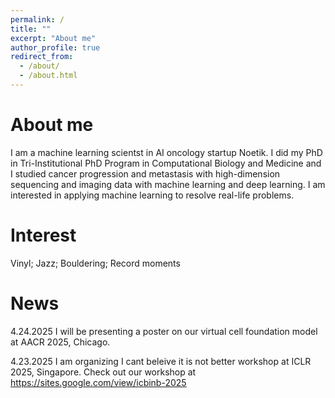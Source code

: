 ```yaml
---
permalink: /
title: ""
excerpt: "About me"
author_profile: true
redirect_from: 
  - /about/
  - /about.html
---
```


About me
======
I am a machine learning scientst in AI oncology startup Noetik. I did my PhD in Tri-Institutional PhD Program in Computational Biology and Medicine and I studied cancer progression and metastasis with high-dimension sequencing and imaging data with machine learning and deep learning. I am interested in applying machine learning to resolve real-life problems. 


Interest
======
Vinyl; Jazz; Bouldering; Record moments


News
======
4.24.2025 I will be presenting a poster on our virtual cell foundation model at AACR 2025, Chicago.

4.23.2025 I am organizing I cant beleive it is not better workshop at ICLR 2025, Singapore. Check out our workshop at https://sites.google.com/view/icbinb-2025  
